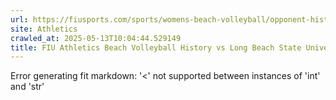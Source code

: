 ```yaml
---
url: https://fiusports.com/sports/womens-beach-volleyball/opponent-history/long-beach-state-university/157
site: Athletics
crawled_at: 2025-05-13T10:04:44.529149
title: FIU Athletics Beach Volleyball History vs Long Beach State University
---
```


Error generating fit markdown: '<' not supported between instances of 'int' and 'str'